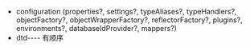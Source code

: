- configuration (properties?, settings?, typeAliases?, typeHandlers?, objectFactory?, objectWrapperFactory?, reflectorFactory?, plugins?, environments?, databaseIdProvider?, mappers?)
- dtd---- 有顺序